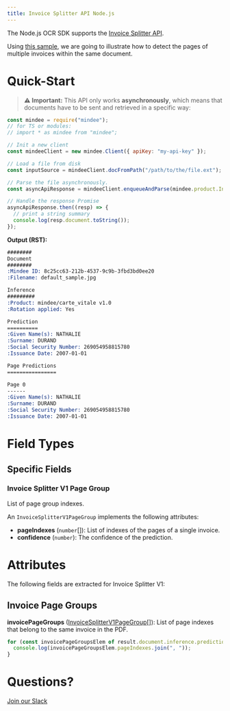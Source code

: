 ```yaml
---
title: Invoice Splitter API Node.js
---
```

The Node.js OCR SDK supports the [Invoice Splitter API](https://platform.mindee.com/mindee/invoice_splitter).

Using [this sample](https://github.com/mindee/client-lib-test-data/blob/main/products/invoice_splitter/default_sample.pdf), we are going to illustrate how to detect the pages of multiple invoices within the same document.

# Quick-Start
> **⚠️ Important:** This API only works **asynchronously**, which means that documents have to be sent and retrieved in a specific way:

```js
const mindee = require("mindee");
// for TS or modules:
// import * as mindee from "mindee";

// Init a new client
const mindeeClient = new mindee.Client({ apiKey: "my-api-key" });

// Load a file from disk
const inputSource = mindeeClient.docFromPath("/path/to/the/file.ext");

// Parse the file asynchronously.
const asyncApiResponse = mindeeClient.enqueueAndParse(mindee.product.InvoiceSplitterV1, inputSource);

// Handle the response Promise
asyncApiResponse.then((resp) => {
  // print a string summary
  console.log(resp.document.toString());
});
```

**Output (RST):**
```rst
########
Document
########
:Mindee ID: 8c25cc63-212b-4537-9c9b-3fbd3bd0ee20
:Filename: default_sample.jpg

Inference
#########
:Product: mindee/carte_vitale v1.0
:Rotation applied: Yes

Prediction
==========
:Given Name(s): NATHALIE
:Surname: DURAND
:Social Security Number: 269054958815780
:Issuance Date: 2007-01-01

Page Predictions
================

Page 0
------
:Given Name(s): NATHALIE
:Surname: DURAND
:Social Security Number: 269054958815780
:Issuance Date: 2007-01-01
```

# Field Types
## Specific Fields
### Invoice Splitter V1 Page Group
List of page group indexes.

An `InvoiceSplitterV1PageGroup` implements the following attributes:

* **pageIndexes** (`number`[]): List of indexes of the pages of a single invoice.
* **confidence** (`number`): The confidence of the prediction.

# Attributes
The following fields are extracted for Invoice Splitter V1:

## Invoice Page Groups
**invoicePageGroups** ([InvoiceSplitterV1PageGroup](#invoice-splitter-v1-page-group)[]): List of page indexes that belong to the same invoice in the PDF.

```js
for (const invoicePageGroupsElem of result.document.inference.prediction.invoicePageGroups){ 
  console.log(invoicePageGroupsElem.pageIndexes.join(", "));
}
```

# Questions?
[Join our Slack](https://join.slack.com/t/mindee-community/shared_invite/zt-2d0ds7dtz-DPAF81ZqTy20chsYpQBW5g)
